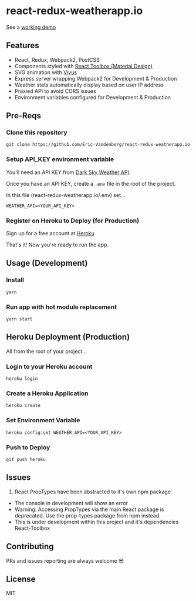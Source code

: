 # react-redux-weatherapp.io

See a [working demo](http://www.weatherapp.io)


## Features
* React, Redux, Webpack2, PostCSS
* Components styled with [React Toolbox (Material Design)](http://react-toolbox.com/#/components)
* SVG animation with [Vivus](https://github.com/maxwellito/vivus)
* Express server wrapping Webpack2 for Development & Production
* Weather stats automatically display based on user IP address
* Proxied API to avoid CORS issues
* Environment variables configured for Development & Production

## Pre-Reqs

### Clone this repository
```
git clone https://github.com/Eric-Vandenberg/react-redux-weatherapp.io
```

### Setup API_KEY environment variable

You'll need an API KEY from [Dark Sky Weather API](https://darksky.net/dev/register).

Once you have an API KEY, create a `.env` file in the root of the project.

In this file (react-redux-weatherapp.io/.env) set...
```
WEATHER_API=<YOUR_API_KEY>
```

### Register on Heroku to Deploy (for Production)

Sign up for a free account at [Heroku](https://signup.heroku.com/)

That's it!  Now you're ready to run the app.


## Usage (Development)

### Install
```
yarn
```

### Run app with hot module replacement
```
yarn start
```


## Heroku Deployment (Production)

All from the root of your project...

### Login to your Heroku account
```
heroku login
```

### Create a Heroku Application
```
heroku create
```

### Set Environment Variable
```
heroku config:set WEATHER_API=<YOUR_API_KEY>
```

### Push to Deploy
```
git push heroku
```


## Issues

1. React PropTypes have been abstracted to it's own npm package
  * The console in development will show an error
  * Warning: Accessing PropTypes via the main React package is deprecated. Use the prop-types package from npm instead.
  * This is under development within this project and it's dependencies React-Toolbox

## Contributing

PRs and issues reporting are always welcome 😎

## License

MIT


